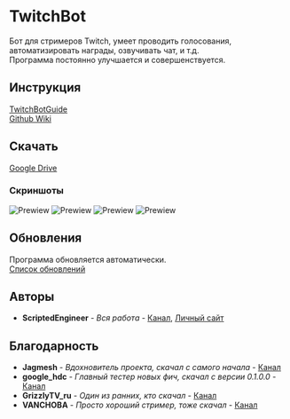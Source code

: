 # TwitchBot

Бот для стримеров Twitch, умеет проводить голосования, автоматизировать награды, озвучивать чат, и т.д.<br> 
Программа постоянно улучшается и совершенствуется.

## Инструкция

[TwitchBotGuide](https://wsxz.ru/content/TwitchBotGuide)<br>
[Github Wiki](https://github.com/ArhScriptEngineer/TwitchBot/wiki)

## Скачать

[Google Drive](https://drive.google.com/open?id=1njbVh6DhDaKW85HdIEzst5xULQYcN_Rm)

### Скриншоты

![Prewiew](https://sun7-6.userapi.com/nN14vpepWRDGzmp9OltGWE8t9qSUnBAK77Qy9Q/IrXT1iJQjH8.jpg "Голосования")
![Prewiew](https://sun7-7.userapi.com/tud9HvuuKFjyW92JYqf9jvhGzT3vknP_tJdDgg/_Xtlyc5_IeE.jpg "Озвучивание чата")
![Prewiew](https://sun7-7.userapi.com/xKEkrXHsv9jm4vM1spHqh8DultjIL2QurgZJKg/MlaxuM5Gpj8.jpg "Автоматизация наград")
![Prewiew](https://sun7-6.userapi.com/NLxbfevCIkmcDulfBBYiPlW4YwVUc0T3XKfzEw/qNBDZoeXZSM.jpg "Настройки")

## Обновления

Программа обновляется автоматически.<br>
[Список обновлений](https://github.com/ArhScriptEngineer/TwitchBot/wiki/0.Обновления)

## Авторы

* **ScriptedEngineer** - *Вся работа* - [Канал](https://www.twitch.tv/scriptedengineer), [Личный сайт](https://wsxz.ru/)

## Благодарность

* **Jagmesh** - *Вдохновитель проекта, скачал с самого начала* - [Канал](https://www.twitch.tv/jagmesh)
* **google_hdc** - *Главный тестер новых фич, скачал с версии 0.1.0.0* - [Канал](https://www.twitch.tv/google_hdc)
* **GrizzlyTV_ru** - *Один из ранних, кто скачал* - [Канал](https://www.twitch.tv/grizzlytv_ru)
* **VANCHOBA** - *Просто хороший стример, тоже скачал* - [Канал](https://www.twitch.tv/vanchoba)
